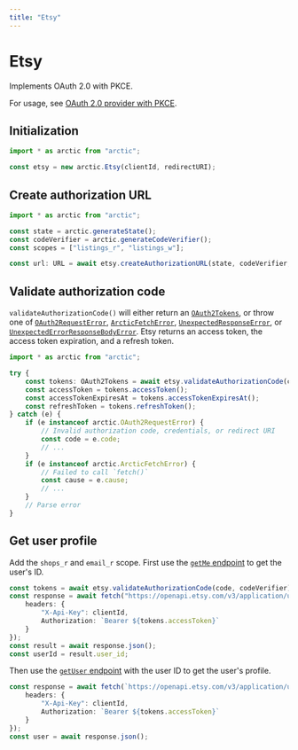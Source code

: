 ```yaml
---
title: "Etsy"
---
```


# Etsy

Implements OAuth 2.0 with PKCE.

For usage, see [OAuth 2.0 provider with PKCE](/guides/oauth2-pkce).

## Initialization

```ts
import * as arctic from "arctic";

const etsy = new arctic.Etsy(clientId, redirectURI);
```

## Create authorization URL

```ts
import * as arctic from "arctic";

const state = arctic.generateState();
const codeVerifier = arctic.generateCodeVerifier();
const scopes = ["listings_r", "listings_w"];

const url: URL = await etsy.createAuthorizationURL(state, codeVerifier, scopes);
```

## Validate authorization code

`validateAuthorizationCode()` will either return an [`OAuth2Tokens`](/reference/main/OAuth2Tokens), or throw one of [`OAuth2RequestError`](/reference/main/OAuth2RequestError), [`ArcticFetchError`](/reference/main/ArcticFetchError), [`UnexpectedResponseError`](/reference/main/UnexpectedResponseError), or [`UnexpectedErrorResponseBodyError`](/reference/main/UnexpectedErrorResponseBodyError). Etsy returns an access token, the access token expiration, and a refresh token.

```ts
import * as arctic from "arctic";

try {
	const tokens: OAuth2Tokens = await etsy.validateAuthorizationCode(code, codeVerifier);
	const accessToken = tokens.accessToken();
	const accessTokenExpiresAt = tokens.accessTokenExpiresAt();
	const refreshToken = tokens.refreshToken();
} catch (e) {
	if (e instanceof arctic.OAuth2RequestError) {
		// Invalid authorization code, credentials, or redirect URI
		const code = e.code;
		// ...
	}
	if (e instanceof arctic.ArcticFetchError) {
		// Failed to call `fetch()`
		const cause = e.cause;
		// ...
	}
	// Parse error
}
```

## Get user profile

Add the `shops_r` and `email_r` scope. First use the [`getMe` endpoint](https://developer.etsy.com/documentation/reference#operation/getMe) to get the user's ID.

```ts
const tokens = await etsy.validateAuthorizationCode(code, codeVerifier);
const response = await fetch("https://openapi.etsy.com/v3/application/users/me", {
	headers: {
		"X-Api-Key": clientId,
		Authorization: `Bearer ${tokens.accessToken}`
	}
});
const result = await response.json();
const userId = result.user_id;
```

Then use the [`getUser` endpoint](https://developer.etsy.com/documentation/reference#operation/getUser) with the user ID to get the user's profile.

```ts
const response = await fetch(`https://openapi.etsy.com/v3/application/users/${userId}`, {
	headers: {
		"X-Api-Key": clientId,
		Authorization: `Bearer ${tokens.accessToken}`
	}
});
const user = await response.json();
```
